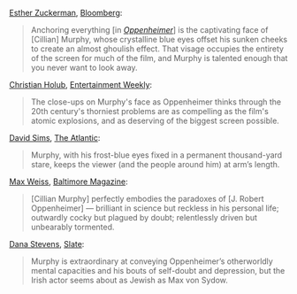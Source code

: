 <!-- Cillian Murphy -->

[Esther Zuckerman](https://twitter.com/ezwrites), [Bloomberg](https://archive.is/BHUHu#selection-5919.0-5923.162):

> Anchoring everything [in [_Oppenheimer_](/movies/872585)] is the captivating face of [Cillian] Murphy, whose crystalline blue eyes offset his sunken cheeks to create an almost ghoulish effect. That visage occupies the entirety of the screen for much of the film, and Murphy is talented enough that you never want to look away.

[Christian Holub](https://twitter.com/cmholub), [Entertainment Weekly](https://ew.com/movies/movie-reviews/oppenheimer-review-christopher-nolan/):

> The close-ups on Murphy's face as Oppenheimer thinks through the 20th century's thorniest problems are as compelling as the film's atomic explosions, and as deserving of the biggest screen possible.

[David Sims](https://twitter.com/davidlsims), [The Atlantic](https://www.theatlantic.com/culture/archive/2023/07/oppenheimer-movie-review-christopher-nolan/674749/):

> Murphy, with his frost-blue eyes fixed in a permanent thousand-yard stare, keeps the viewer (and the people around him) at arm’s length.

[Max Weiss](https://twitter.com/maxthegirl), [Baltimore Magazine](https://www.baltimoremagazine.com/section/artsentertainment/movie-review-oppenheimer/):

> [Cillian Murphy] perfectly embodies the paradoxes of [J. Robert Oppenheimer] — brilliant in science but reckless in his personal life; outwardly cocky but plagued by doubt; relentlessly driven but unbearably tormented.

[Dana Stevens](https://twitter.com/thehighsign), [Slate](https://slate.com/culture/2023/07/oppenheimer-movie-review-christopher-nolan-cillian-murphy.html?via=rss):

> Murphy is extraordinary at conveying Oppenheimer’s otherworldly mental capacities and his bouts of self-doubt and depression, but the Irish actor seems about as Jewish as Max von Sydow.
